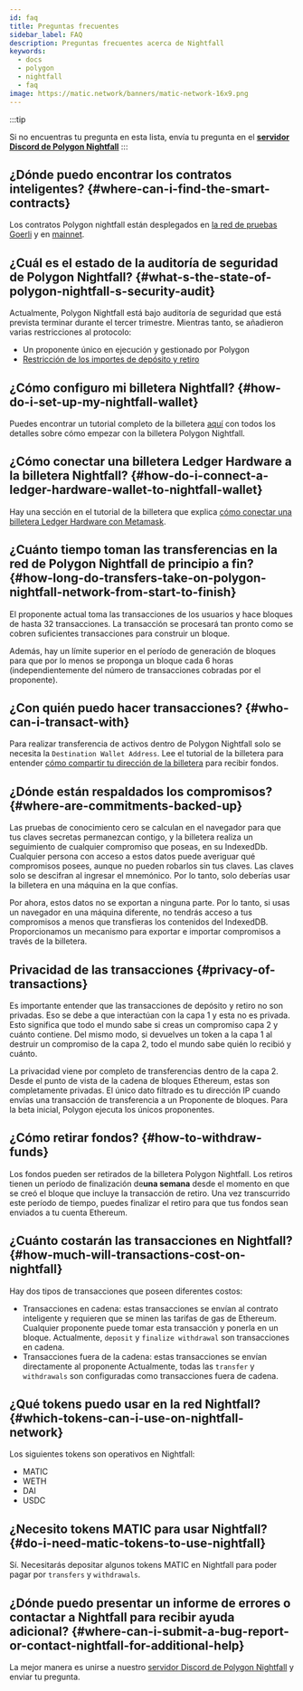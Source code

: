 ```yaml
---
id: faq
title: Preguntas frecuentes
sidebar_label: FAQ
description: Preguntas frecuentes acerca de Nightfall
keywords:
  - docs
  - polygon
  - nightfall
  - faq
image: https://matic.network/banners/matic-network-16x9.png
---
```


:::tip

Si no encuentras tu pregunta en esta lista, envía tu pregunta en el <ins>**[servidor Discord de Polygon Nightfall](https://discord.com/invite/pZkC3JV2bR)**</ins>
:::

## ¿Dónde puedo encontrar los contratos inteligentes? {#where-can-i-find-the-smart-contracts}

Los contratos Polygon nightfall están desplegados en [la red de pruebas Goerli](../deployments/testnet.md) y en [mainnet](../deployments/mainnet.md).

## ¿Cuál es el estado de la auditoría de seguridad de Polygon Nightfall? {#what-s-the-state-of-polygon-nightfall-s-security-audit}
Actualmente, Polygon Nightfall está bajo auditoría de seguridad que está prevista terminar durante el tercer trimestre. Mientras tanto, se añadieron varias restricciones al protocolo:

- Un proponente único en ejecución y gestionado por Polygon
- [Restricción de los importes de depósito y retiro](../tools/nightfall-wallet.md#deposit-and-withdraw-restrictions)

## ¿Cómo configuro mi billetera Nightfall? {#how-do-i-set-up-my-nightfall-wallet}
Puedes encontrar un tutorial completo de la billetera [aquí](../tools/nightfall-wallet.md) con todos los detalles sobre cómo empezar con la billetera Polygon Nightfall.

## ¿Cómo conectar una billetera Ledger Hardware a la billetera Nightfall? {#how-do-i-connect-a-ledger-hardware-wallet-to-nightfall-wallet}
Hay una sección en el tutorial de la billetera que explica [cómo conectar una billetera Ledger Hardware con Metamask](../tools/nightfall-wallet.md#how-to-connect-a-ledger-hardware-wallet-to-nightfall).

## ¿Cuánto tiempo toman las transferencias en la red de Polygon Nightfall de principio a fin? {#how-long-do-transfers-take-on-polygon-nightfall-network-from-start-to-finish}
El proponente actual toma las transacciones de los usuarios y hace bloques de hasta 32 transacciones. La transacción se procesará tan pronto como se cobren suficientes transacciones para construir un bloque.

Además, hay un límite superior en el período de generación de bloques para que por lo menos se proponga un bloque cada 6 horas (independientemente del número de transacciones cobradas por el proponente).

## ¿Con quién puedo hacer transacciones? {#who-can-i-transact-with}
Para realizar transferencia de activos dentro de Polygon Nightfall solo se necesita la `Destination Wallet Address`. Lee el tutorial de la billetera para entender [cómo compartir tu dirección de la billetera](../tools/nightfall-wallet.md#your-wallet-address) para recibir fondos.

## ¿Dónde están respaldados los compromisos? {#where-are-commitments-backed-up}

Las pruebas de conocimiento cero se calculan en el navegador para que tus claves secretas permanezcan contigo, y la billetera realiza un seguimiento de cualquier compromiso que poseas, en su IndexedDb. Cualquier persona con acceso a estos datos puede averiguar qué compromisos posees, aunque no pueden robarlos sin tus claves. Las claves solo se descifran al ingresar el mnemónico. Por lo tanto, solo deberías usar la billetera en una máquina en la que confías.

Por ahora, estos datos no se exportan a ninguna parte. Por lo tanto, si usas un navegador en una máquina diferente, no tendrás acceso a tus compromisos a menos que transfieras los contenidos del IndexedDB. Proporcionamos un mecanismo para exportar e importar compromisos a través de la billetera.

## Privacidad de las transacciones {#privacy-of-transactions}
Es importante entender que las transacciones de depósito y retiro no son privadas. Eso se debe a que interactúan con la capa 1 y esta no es privada. Esto significa que todo el mundo sabe si creas un compromiso capa 2 y cuánto contiene. Del mismo modo, si devuelves un token a la capa 1 al destruir un compromiso de la capa 2, todo el mundo sabe quién lo recibió y cuánto.

La privacidad viene por completo de transferencias dentro de la capa 2. Desde el punto de vista de la cadena de bloques Ethereum, estas son completamente privadas. El único dato filtrado es tu dirección IP cuando envías una transacción de transferencia a un Proponente de bloques. Para la beta inicial, Polygon ejecuta los únicos proponentes.


## ¿Cómo retirar fondos? {#how-to-withdraw-funds}
Los fondos pueden ser retirados de la billetera Polygon Nightfall. Los retiros tienen un período de finalización de**una semana** desde el momento en que se creó el bloque que incluye la transacción de retiro. Una vez transcurrido este período de tiempo, puedes finalizar el retiro para que tus fondos sean enviados a tu cuenta Ethereum.

## ¿Cuánto costarán las transacciones en Nightfall? {#how-much-will-transactions-cost-on-nightfall}
Hay dos tipos de transacciones que poseen diferentes costos:

- Transacciones en cadena: estas transacciones se envían al contrato inteligente y requieren que se minen las tarifas de gas de Ethereum. Cualquier proponente puede tomar esta transacción y ponerla en un bloque. Actualmente, `deposit` y `finalize withdrawal` son transacciones en cadena.
- Transacciones fuera de la cadena: estas transacciones se envían directamente al proponente Actualmente, todas las `transfer` y `withdrawals` son configuradas como transacciones fuera de cadena.

## ¿Qué tokens puedo usar en la red Nightfall? {#which-tokens-can-i-use-on-nightfall-network}
Los siguientes tokens son operativos en Nightfall:

- MATIC
- WETH
- DAI
- USDC

## ¿Necesito tokens MATIC para usar Nightfall? {#do-i-need-matic-tokens-to-use-nightfall}
Sí. Necesitarás depositar algunos tokens MATIC en Nightfall para poder pagar por `transfers` y `withdrawals`.

## ¿Dónde puedo presentar un informe de errores o contactar a Nightfall para recibir ayuda adicional? {#where-can-i-submit-a-bug-report-or-contact-nightfall-for-additional-help}
La mejor manera es unirse a nuestro [servidor Discord de Polygon Nightfall](https://discord.com/invite/pZkC3JV2bR) y enviar tu pregunta.
